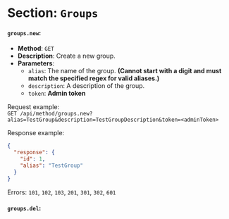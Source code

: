 # Section: `Groups`

#### `groups.new`:
- **Method**: `GET`
- **Description**: Create a new group.
- **Parameters**:
  - `alias`: The name of the group. **(Cannot start with a digit and must match the specified regex for valid aliases.)**
  - `description`: A description of the group.
  - `token`: **Admin token**

Request example:\
`GET /api/method/groups.new?alias=TestGroup&description=TestGroupDescription&token=<adminToken>`

Response example:
```json
{
  "response": {
    "id": 1,
    "alias": "TestGroup"
  }
}
```

Errors: `101`, `102`, `103`, `201`, `301`, `302`, `601`

#### `groups.del`: